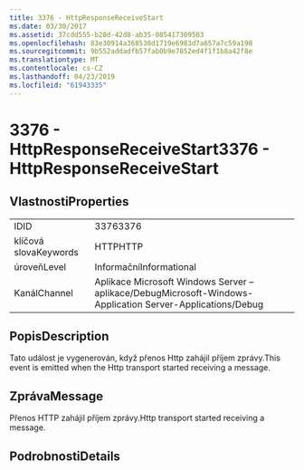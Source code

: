 ```yaml
---
title: 3376 - HttpResponseReceiveStart
ms.date: 03/30/2017
ms.assetid: 37cdd555-b28d-42d8-ab35-085417309503
ms.openlocfilehash: 83e30914a368538d1719e6983d7a657a7c59a190
ms.sourcegitcommit: 9b552addadfb57fab0b9e7852ed4f1f1b8a42f8e
ms.translationtype: MT
ms.contentlocale: cs-CZ
ms.lasthandoff: 04/23/2019
ms.locfileid: "61943335"
---
```

# <a name="3376---httpresponsereceivestart"></a><span data-ttu-id="5a06d-102">3376 - HttpResponseReceiveStart</span><span class="sxs-lookup"><span data-stu-id="5a06d-102">3376 - HttpResponseReceiveStart</span></span>
## <a name="properties"></a><span data-ttu-id="5a06d-103">Vlastnosti</span><span class="sxs-lookup"><span data-stu-id="5a06d-103">Properties</span></span>  
  
|||  
|-|-|  
|<span data-ttu-id="5a06d-104">ID</span><span class="sxs-lookup"><span data-stu-id="5a06d-104">ID</span></span>|<span data-ttu-id="5a06d-105">3376</span><span class="sxs-lookup"><span data-stu-id="5a06d-105">3376</span></span>|  
|<span data-ttu-id="5a06d-106">klíčová slova</span><span class="sxs-lookup"><span data-stu-id="5a06d-106">Keywords</span></span>|<span data-ttu-id="5a06d-107">HTTP</span><span class="sxs-lookup"><span data-stu-id="5a06d-107">HTTP</span></span>|  
|<span data-ttu-id="5a06d-108">úroveň</span><span class="sxs-lookup"><span data-stu-id="5a06d-108">Level</span></span>|<span data-ttu-id="5a06d-109">Informační</span><span class="sxs-lookup"><span data-stu-id="5a06d-109">Informational</span></span>|  
|<span data-ttu-id="5a06d-110">Kanál</span><span class="sxs-lookup"><span data-stu-id="5a06d-110">Channel</span></span>|<span data-ttu-id="5a06d-111">Aplikace Microsoft Windows Server – aplikace/Debug</span><span class="sxs-lookup"><span data-stu-id="5a06d-111">Microsoft-Windows-Application Server-Applications/Debug</span></span>|  
  
## <a name="description"></a><span data-ttu-id="5a06d-112">Popis</span><span class="sxs-lookup"><span data-stu-id="5a06d-112">Description</span></span>  
 <span data-ttu-id="5a06d-113">Tato událost je vygenerován, když přenos Http zahájil příjem zprávy.</span><span class="sxs-lookup"><span data-stu-id="5a06d-113">This event is emitted when the Http transport started receiving a message.</span></span>  
  
## <a name="message"></a><span data-ttu-id="5a06d-114">Zpráva</span><span class="sxs-lookup"><span data-stu-id="5a06d-114">Message</span></span>  
 <span data-ttu-id="5a06d-115">Přenos HTTP zahájil příjem zprávy.</span><span class="sxs-lookup"><span data-stu-id="5a06d-115">Http transport started receiving a message.</span></span>  
  
## <a name="details"></a><span data-ttu-id="5a06d-116">Podrobnosti</span><span class="sxs-lookup"><span data-stu-id="5a06d-116">Details</span></span>
